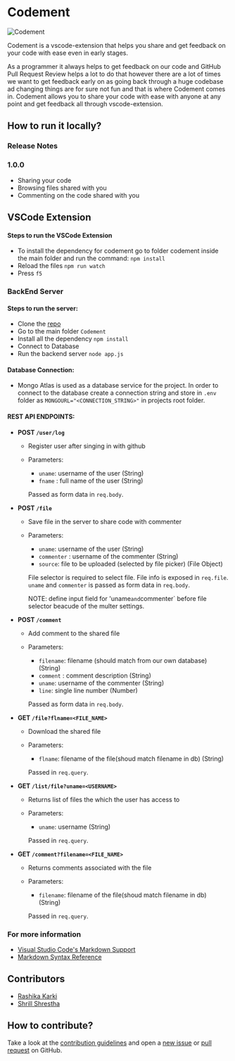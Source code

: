 # Codement

![Codement](https://socialify.git.ci/RashikaKarki/Codement/image?description=1&issues=1&language=1&stargazers=1&theme=Dark)

Codement is a vscode-extension that helps you share and get feedback on your code with ease even in early stages. 

As a programmer it always helps to get feedback on our code and GitHub Pull Request Review helps a lot to do that however there are a lot of times we want to get feedback early on as going back through a huge codebase ad changing things are for sure not fun and that is where Codement comes in. Codement allows you to share your code with ease with anyone at any point and get feedback all through vscode-extension.

## How to run it locally?

### Release Notes

### 1.0.0

- Sharing your code
- Browsing files shared with you
- Commenting on the code shared with you


## VSCode Extension

#### Steps to run the VSCode Extension

- To install the dependency for codement go to folder codement inside the main folder and run the command:
`npm install`
- Reload the files
`npm run watch`
- Press `f5`


### BackEnd Server

#### Steps to run the server:

- Clone the [repo](https://github.com/RashikaKarki/Codement)
- Go to the main folder `Codement`
- Install all the dependency
`npm install`
- Connect to Database
- Run the backend server
`node app.js`

#### Database Connection:

-  Mongo Atlas is used as a database service for the project. In order to connect to the database create a connection string and store in `.env` folder as `MONGOURL="<CONNECTION_STRING>"` in projects root folder. 


#### REST API ENDPOINTS:
- **POST `/user/log`**
  - Register user after singing in with github
  - Parameters: 
    - `uname`: username of the user (String)
    - `fname` : full name of the user (String)

    Passed as form data in `req.body`.

- **POST `/file`**
  - Save file in the server to share code with commenter
  - Parameters: 
    - `uname`: username of the user (String)
    - `commenter` : username of the commenter (String)
    - `source`: file to be uploaded (selected by file picker) (File Object)

    File selector is required to select file. File info is exposed in `req.file`. `uname` and `commenter` is passed as form data in `req.body`. 
    
    NOTE: define input field for 'uname` and `commenter` before file selector beacude of the multer settings.

- **POST `/comment`**
  - Add comment to the shared file
  - Parameters: 
    - `filename`: filename (should match from our own database) (String)
    - `comment` : comment description (String)
    - `uname`: username of the commenter (String)
    - `line`: single line number (Number)

    Passed as form data in `req.body`.

- **GET `/file?flname=<FILE_NAME>`**
  - Download the shared file
  - Parameters: 
    - `flname`: filename of the file(shoud match filename in db) (String)

    Passed in `req.query`.

- **GET `/list/file?uname=<USERNAME>`**
  - Returns list of files the which the user has access to
  - Parameters: 
    - `uname`: username (String)
    
    Passed in `req.query`.

- **GET `/comment?filename=<FILE_NAME>`**
  - Returns comments associated with the file
  - Parameters: 
    - `filename`: filename of the file(shoud match filename in db) (String)
    
    Passed in `req.query`.
    
### For more information

* [Visual Studio Code's Markdown Support](http://code.visualstudio.com/docs/languages/markdown)
* [Markdown Syntax Reference](https://help.github.com/articles/markdown-basics/)


## Contributors

- [Rashika Karki](https://github.com/RashikaKarki)
- [Shrill Shrestha](https://github.com/ShrillShrestha)

## How to contribute?

Take a look at the [contribution guidelines](https://github.com/RashikaKarki/Codement/blob/main/Contribution.md) and open a [new issue](https://github.com/RashikaKarki/Codement/issues) or [pull request](https://github.com/RashikaKarki/Codement/pulls) on GitHub.

